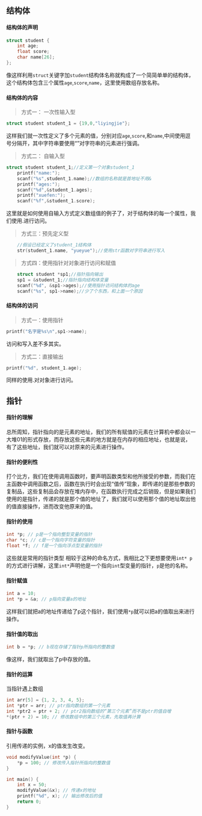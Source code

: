 

## 结构体
#### 结构体的声明
```c
struct student {
	int age;
	float score;
	char name[26];
};
```
像这样利用`struct`关键字加`student`结构体名称就构成了一个简简单单的结构体，这个结构体包含三个属性`age`,`score`,`name`，这里使用数组存放名称。
#### 结构体的内容
>方式一： 一次性输入型
```c
struct student student_1 = {19,0,"liyingjie"};
```
这样我们就一次性定义了多个元素的值，分别对应`age`,`score`,和`name`,中间使用逗号分隔开，其中字符串要使用“”对字符串的元素进行强调。
> 方式二： 自输入型
```c
struct student student_1;//定义第一个对象student_1
	printf("name:");
	scanf("%s",student_1.name);//数组的名称就是首地址不用&
	printf("ages:");
	scanf("%d",&student_1.ages);
	printf("xuefen:");
	scanf("%f",&student_1.score);
```
这里就是如何使用自输入方式定义数组值的例子了，对于结构体的每一个属性，我们使用.进行访问。
> 方式三：预先定义型
```c
	//假设已经定义了student_1结构体
	str(student_1.name, "yueyue");//使用str函数对字符串进行写入
```
> 方式四：使用指针对对象进行访问和赋值
```c
	struct student *sp1;//指针指向输出 
	sp1 = &student_1;//指针指向结构体变量
	scanf("%d", &sp1->ages);//使用指针访问结构体的age
	scanf("%s", sp1->name);//少了个东西，和上面一个原因
```

#### 结构体的访问
> 方式一：使用指针
```c
printf("名字是%s\n",sp1->name);
```
访问和写入差不多其实。
> 方式二：直接输出
```c
printf("%d", student_1.age);
```
同样的使用.对对象进行访问。

## 指针
#### 指针的理解
总所周知，指针指向的是元素的地址，我们的所有赋值的元素在计算机中都会以一大堆01的形式存放，而存放这些元素的地方就是在内存的相应地址，也就是说，有了这些地址，我们就可以对原来的元素进行操作。
#### 指针的便利性
打个比方，我们在使用调用函数时，要声明函数类型和他所接受的参数，而我们在主函数中调用函数之后，函数在执行时会出现“值传”现象，即传递的是那些参数的复制品，这些复制品会存放在堆内存中，在函数执行完成之后销毁，但是如果我们使用的是指针，传递的就是那个值的地址了，我们就可以使用那个值的地址取出他的值直接操作，进而改变他原来的值。
#### 指针的使用
```c
int *p; // p是一个指向整型变量的指针
char *c; // c是一个指向字符变量的指针
float *f; // f是一个指向浮点型变量的指针
```
这些就是常用的指针类型
相较于这种的命名方式，我相比之下更想要使用`int* p`的方式进行讲解，这里`int*`声明他是一个指向`int`型变量的指针，`p`是他的名称。
#### 指针赋值
```c
int a = 10;
int *p = &a; // p指向变量a的地址
```
这样我们就把a的地址传递给了p这个指针，我们使用`*p`就可以把a的值取出来进行操作。
#### 指针值的取出
```c
int b = *p; // b现在存储了指针p所指向的整数值
```
像这样，我们就取出了p中存放的值。
#### 指针的运算
当指针遇上数组
```c
int arr[5] = {1, 2, 3, 4, 5};
int *ptr = arr; // ptr指向数组的第一个元素
int *ptr2 = ptr + 2; // ptr2指向数组的“第三个元素”而不是ptr的值自增
*(ptr + 2) = 10; // 修改数组中的第三个元素，先取值再计算
```
#### 指针与函数
引用传递的实例，x的值发生改变。
```c
void modifyValue(int *p) {
    *p = 100; // 修改传入指针所指向的整数值
}

int main() {
    int x = 50;
    modifyValue(&x); // 传递x的地址
    printf("%d", x); // 输出修改后的值
    return 0;
}
```


<!--stackedit_data:
eyJoaXN0b3J5IjpbNDUwNDEyNzQyLDEwNTEwMTg1NDZdfQ==
-->